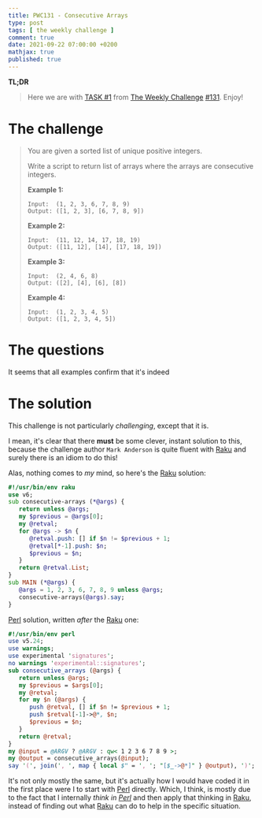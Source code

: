 ```yaml
---
title: PWC131 - Consecutive Arrays
type: post
tags: [ the weekly challenge ]
comment: true
date: 2021-09-22 07:00:00 +0200
mathjax: true
published: true
---
```


**TL;DR**

> Here we are with [TASK #1][] from [The Weekly Challenge][]
> [#131][]. Enjoy!

# The challenge


> You are given a sorted list of unique positive integers.
> 
> Write a script to return list of arrays where the arrays are
> consecutive integers.
>
> **Example 1:**
>
>     Input:  (1, 2, 3, 6, 7, 8, 9)
>     Output: ([1, 2, 3], [6, 7, 8, 9])
>
> **Example 2:**
>
>     Input:  (11, 12, 14, 17, 18, 19)
>     Output: ([11, 12], [14], [17, 18, 19])
>
> **Example 3:**
>
>     Input:  (2, 4, 6, 8)
>     Output: ([2], [4], [6], [8])
>
> **Example 4:**
>
>     Input:  (1, 2, 3, 4, 5)
>     Output: ([1, 2, 3, 4, 5])

# The questions

It seems that all examples confirm that it's indeed 

# The solution

This challenge is not particularly *challenging*, except that it is.

I mean, it's clear that there **must** be some clever, instant solution
to this, because the challenge author `Mark Anderson` is quite fluent
with [Raku][] and surely there is an idiom to do this!

Alas, nothing comes to *my* mind, so here's the [Raku][] solution:

```raku
#!/usr/bin/env raku
use v6;
sub consecutive-arrays (*@args) {
   return unless @args;
   my $previous = @args[0];
   my @retval;
   for @args -> $n {
      @retval.push: [] if $n != $previous + 1;
      @retval[*-1].push: $n;
      $previous = $n;
   }
   return @retval.List;
}
sub MAIN (*@args) {
   @args = 1, 2, 3, 6, 7, 8, 9 unless @args;
   consecutive-arrays(@args).say;
}
```

[Perl][] solution, written *after* the [Raku][] one:

```perl
#!/usr/bin/env perl
use v5.24;
use warnings;
use experimental 'signatures';
no warnings 'experimental::signatures';
sub consecutive_arrays (@args) {
   return unless @args;
   my $previous = $args[0];
   my @retval;
   for my $n (@args) {
      push @retval, [] if $n != $previous + 1;
      push $retval[-1]->@*, $n;
      $previous = $n;
   }
   return @retval;
}
my @input = @ARGV ? @ARGV : qw< 1 2 3 6 7 8 9 >;
my @output = consecutive_arrays(@input);
say '(', join(', ', map { local $" = ', '; "[$_->@*]" } @output), ')';
```

It's not only mostly the same, but it's actually how I would have coded
it in the first place were I to start with [Perl][] directly. Which, I
think, is mostly due to the fact that I internally *think in [Perl][]*
and then apply that thinking in [Raku][], instead of finding out what
[Raku][] can do to help in the specific situation.

[The Weekly Challenge]: https://theweeklychallenge.org/
[#131]: https://theweeklychallenge.org/blog/perl-weekly-challenge-131/
[TASK #1]: https://theweeklychallenge.org/blog/perl-weekly-challenge-131/#TASK1
[Perl]: https://www.perl.org/
[Raku]: https://raku.org/
